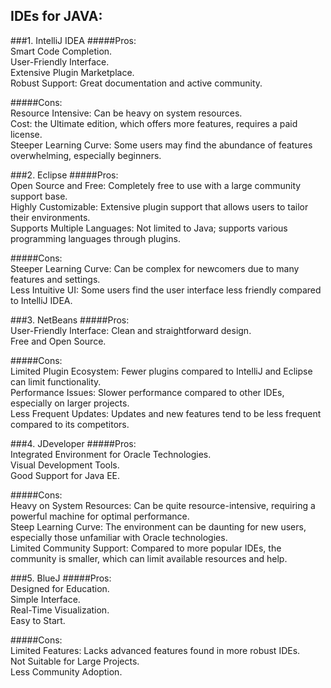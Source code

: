 ## IDEs for JAVA:

###1. IntelliJ IDEA
#####Pros:<br/>
Smart Code Completion.<br/>
User-Friendly Interface.<br/>
Extensive Plugin Marketplace.<br/>
Robust Support: Great documentation and active community.<br/>

#####Cons:<br/>
Resource Intensive: Can be heavy on system resources.<br/>
Cost: the Ultimate edition, which offers more features, requires a paid license.<br/>
Steeper Learning Curve: Some users may find the abundance of features overwhelming, especially beginners.<br/>

###2. Eclipse
#####Pros:<br/>
Open Source and Free: Completely free to use with a large community support base.<br/>
Highly Customizable: Extensive plugin support that allows users to tailor their environments.<br/>
Supports Multiple Languages: Not limited to Java; supports various programming languages through plugins.<br/>

#####Cons:<br/>
Steeper Learning Curve: Can be complex for newcomers due to many features and settings.<br/>
Less Intuitive UI: Some users find the user interface less friendly compared to IntelliJ IDEA.<br/>

###3. NetBeans
#####Pros:<br/>
User-Friendly Interface: Clean and straightforward design.<br/>
Free and Open Source.<br/>

#####Cons:<br/>
Limited Plugin Ecosystem: Fewer plugins compared to IntelliJ and Eclipse can limit functionality.<br/>
Performance Issues: Slower performance compared to other IDEs, especially on larger projects.<br/>
Less Frequent Updates: Updates and new features tend to be less frequent compared to its competitors.<br/>

###4. JDeveloper
#####Pros:<br/>
Integrated Environment for Oracle Technologies.<br/>
Visual Development Tools.<br/>
Good Support for Java EE.<br/>

#####Cons:<br/>
Heavy on System Resources: Can be quite resource-intensive, requiring a powerful machine for optimal performance.<br/>
Steep Learning Curve: The environment can be daunting for new users, especially those unfamiliar with Oracle technologies.<br/>
Limited Community Support: Compared to more popular IDEs, the community is smaller, which can limit available resources and help.<br/>

###5. BlueJ
#####Pros:<br/>
Designed for Education.<br/>
Simple Interface.<br/>
Real-Time Visualization.<br/>
Easy to Start.<br/>

#####Cons:<br/>
Limited Features: Lacks advanced features found in more robust IDEs.<br/>
Not Suitable for Large Projects.<br/>
Less Community Adoption.<br/>

